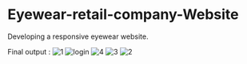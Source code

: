 # Eyewear-retail-company-Website
Developing a responsive eyewear website.

Final output :
![1](https://user-images.githubusercontent.com/79035517/224366704-417bdccd-8608-4a7f-a4f1-75d6923a2a83.png)
![login](https://user-images.githubusercontent.com/79035517/224366836-3257eba3-5a34-4499-a540-7584f2139b74.png)
![4](https://user-images.githubusercontent.com/79035517/224366839-fd6861f3-7501-4f0b-a1c8-8f8ba0abb2a9.png)
![3](https://user-images.githubusercontent.com/79035517/224366841-e6433632-ae2d-43be-8568-11599c288ad5.png)
![2](https://user-images.githubusercontent.com/79035517/224366851-8acb97d7-9b77-4523-8141-fa73d3b48b70.png)
